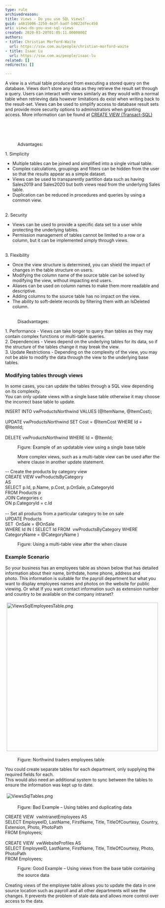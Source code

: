 ```yaml
---
type: rule
archivedreason: 
title: Views - Do you use SQL Views?
guid: a4615006-2250-4e3f-badf-b9822dfec450
uri: views-do-you-use-sql-views
created: 2020-03-20T01:05:11.0000000Z
authors:
- title: Christian Morford-Waite
  url: https://ssw.com.au/people/christian-morford-waite
- title: Isaac Lu
  url: https://ssw.com.au/people/isaac-lu
related: []
redirects: []

---
```



<p class="ssw15-rteElement-P">​A view is a virtual table produced from executing a stored query on the database. Views don’t store any data as they retrieve the result set through a query.&#160;Users can interact with views similarly as they would with a normal table when retrieving data&#160;however limitations do exist when writing back to the result-set.&#160;Views can be used to simplify access to database result sets and provide more security options to administrators when granting access.&#160;More information can be found at <a href="https&#58;//docs.microsoft.com/en-us/sql/t-sql/statements/create-view-transact-sql?view=sql-server-ver15">CREATE VIEW (Transact-SQL)​</a><br></p><p class="ssw15-rteElement-P">​​<br></p>
<br><excerpt class='endintro'></excerpt><br>
<dd class="ssw15-rteElement-FigureGood">​Advantages&#58;​</dd><p>1.&#160;Simplicity<br></p><ul><li>Multiple tables can be joined and simplified into a single virtual table.</li><li>Complex calculations, groupings and filters can be hidden from the user so that the results appear as a simple dataset.</li><li>Views can be used to transparently partition data such as having Sales2019 and Sales2020 but both views read from the underlying Sales table.</li><li>Duplication can be reduced in procedures and queries by using a common view.</li></ul>&#160;<br>2. Security<br><ul><li>Views can be used to provide a specific data set to a user while protecting the underlying tables.</li><li>Permission management of tables cannot be limited to a row or a column, but it can be implemented simply through views.</li></ul>&#160;<br>3.&#160;Flexibility<br><ul><li>Once the view structure is determined, you can shield the impact of changes in the table structure on users.</li><li>Modifying the column name of the source table can be solved by modifying the view, without impacting end users.</li><li>Aliases can be used on column names to make them more readable and descriptive.</li><li>Adding columns to the source table has no impact on the view.</li><li>The ability to soft-delete records by filtering them with an IsDeleted column.​<br></li></ul><div><br></div><dd class="ssw15-rteElement-FigureBad">Disadvantages&#58;</dd><p class="ssw15-rteElement-P">1.&#160;Performance - Views can take longer to query than tables as they may contain complex functions or multi-table queries.<br>2. Dependencies - Views depend on the underlying tables for its data, so if the structure of the tables change it may break the view.<br>3.&#160;Update Restrictions - Depending on the complexity of the view, you may not be able to modify the data through the view to the underlying base tables.​</p><p></p><div><h3 class="ssw15-rteElement-H3">Modifying tables through views<br></h3>In some cases, you can update the tables through a SQL view depending on&#160;its complexity.&#160;<br>You can only update views with a single base table&#160;otherwise it may choose the incorrect base table to update.<br></div><p class="ssw15-rteElement-CodeArea">​​INSERT INTO vwProductsNorthwind VALUES (@ItemName, @ItemCost);<br><br>UPDATE vwProductsNorthwind SET Cost = @ItemCost WHERE Id = @ItemId;<br><br>DELETE vwProductsNorthwind WHERE Id = @ItemId;<br></p><dd class="ssw15-rteElement-FigureNormal">Figure&#58; Example of an updatable view using a single base table<br></dd><dd><p class="ssw15-rteElement-P">More complex views, such as a multi-table view can be used after the where cla​​use in another update statement.​</p></dd><p class="ssw15-rteElement-CodeArea">​-- Create the products by category view<br>CREATE VIEW vwProductsByCategory<br>AS<br>SELECT p.Id, p.Name, p.Cost, p.OnSale, p.CategoryId<br>FROM Products p<br>JOIN Categories c<br>ON p.CategoryId = c.Id<br><br>-- Set all products from a particular category to be on sale<br>UPDATE Products<br>SET&#160; OnSale = @OnSale<br>WHERE Id IN ( SELECT Id FROM&#160; vwProductsByCategory WHERE CategoryName = @CategoryName )<br></p><dd class="ssw15-rteElement-FigureNormal">​Figure&#58; Using a multi-table view after the when clause</dd><h3 class="ssw15-rteElement-H3">​Example Scenario<br></h3><p>So your business has an employees table as shown below that has detailed information about their name, birthdate, home phone, address and photo.&#160;This information is suitable for the payroll department but what you want to display employees names and photos on the website for public viewing.&#160;Or what If you want contact information such as extension number and country to be available on the company intranet?</p><dl class="ssw15-rteElement-ImageArea"><img src="/SiteAssets/use-sql-views/ViewsSqlEmployeesTable.png" alt="ViewsSqlEmployeesTable.png" style="margin&#58;5px;width&#58;491px;height&#58;481px;" /><br></dl><dd class="ssw15-rteElement-FigureNormal">Figure&#58; Northwind traders employees table</dd><p>​You could create separate tables for each department, only supplying the required fields for each.&#160;<br>This would also need an additional system to sync between the tables to ensure the information was kept up to date.&#160;</p><dl class="ssw15-rteElement-ImageArea"><img src="/SiteAssets/use-sql-views/ViewsSqlTables.png" alt="ViewsSqlTables.png" style="margin&#58;5px;" /></dl><dd class="ssw15-rteElement-FigureBad">Figure&#58; Bad Example – Using tables and duplicating data</dd><p class="ssw15-rteElement-CodeArea">​​CREATE VIEW&#160; vwIntranetEmployees AS&#160;&#160;<br>SELECT EmployeeID, LastName, FirstName, Title, TitleOfCourtesy, Country, Extension, Photo, PhotoPath&#160; &#160;<br>FROM Employees;&#160;&#160;<br><br>CREATE VIEW&#160; vwWebsiteProfiles AS&#160;&#160;<br>SELECT EmployeeID, LastName, FirstName, Title, TitleOfCourtesy, Photo, PhotoPath<br>FROM Employees;&#160;<br></p><dd class="ssw15-rteElement-FigureGood">​Figure&#58; Good Example – Using views from the base table containing the source data<span style="color&#58;#cc4141;font-family&#58;&quot;segoe ui&quot;, &quot;trebuchet ms&quot;, tahoma, arial, verdana, sans-serif;font-size&#58;18px;font-weight&#58;normal;">​</span></dd><p class="ssw15-rteElement-P">​Creating views of the employee table allows you to update the data in one source location such as payroll and all other departments will see the changes.&#160;It prevents the problem of stale data and allows more control over access to the data.<br><br><br></p>


